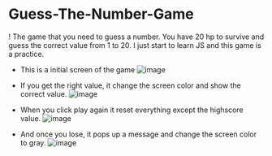 # Guess-The-Number-Game

! The game that you need to guess a number. You have 20 hp to survive and guess the correct value from 1 to 20. I just start to learn JS and this game is a practice.

- This is a initial screen of the game
![image](https://github.com/user-attachments/assets/53836872-4357-4a5a-974a-1a16fbc4cd7f)

- If you get the right value, it change the screen color and show the correct value.
![image](https://github.com/user-attachments/assets/8f34a5ad-0a58-4dea-8354-8195a277f0c8)

- When you click play again it reset everything except the highscore value.
![image](https://github.com/user-attachments/assets/2e3fba88-a558-498c-903c-790bd7682244)

- And once you lose, it pops up a message and change the screen color to gray.
![image](https://github.com/user-attachments/assets/0e205b02-ba87-4c9d-bf8d-0bd76aeb6823)
